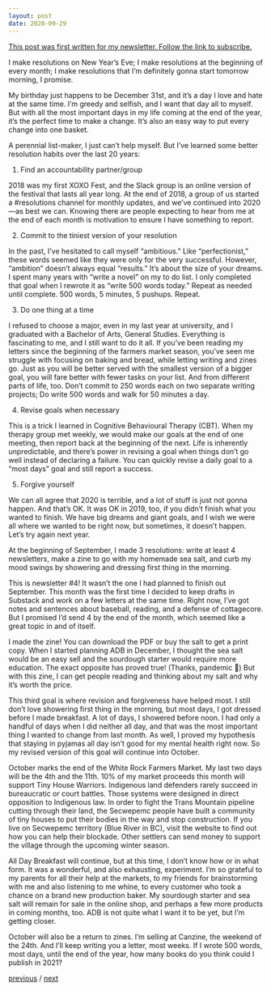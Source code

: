 ```yaml
---
layout: post
date: 2020-09-29
---
```


[This post was first written for my newsletter. Follow the link to subscribe.](https://tinyletter.com/jessdriscoll)

I make resolutions on New Year’s Eve; I make resolutions at the beginning of every month; I make resolutions that I’m definitely gonna start tomorrow morning, I promise.

My birthday just happens to be December 31st, and it’s a day I love and hate at the same time. I’m greedy and selfish, and I want that day all to myself. But with all the most important days in my life coming at the end of the year, it’s the perfect time to make a change. It’s also an easy way to put every change into one basket.

A perennial list-maker, I just can’t help myself. But I’ve learned some better resolution habits over the last 20 years:

1. Find an accountability partner/group

2018 was my first XOXO Fest, and the Slack group is an online version of the festival that lasts all year long. At the end of 2018, a group of us started a #resolutions channel for monthly updates, and we’ve continued into 2020—as best we can. Knowing there are people expecting to hear from me at the end of each month is motivation to ensure I have something to report.

2. Commit to the tiniest version of your resolution

In the past, I’ve hesitated to call myself “ambitious.” Like “perfectionist,” these words seemed like they were only for the very successful. However, “ambition” doesn’t always equal “results.” It’s about the size of your dreams. I spent many years with “write a novel” on my to do list. I only completed that goal when I rewrote it as “write 500 words today.” Repeat as needed until complete. 500 words, 5 minutes, 5 pushups. Repeat.

3. Do one thing at a time

I refused to choose a major, even in my last year at university, and I graduated with a Bachelor of Arts, General Studies. Everything is fascinating to me, and I still want to do it all. If you’ve been reading my letters since the beginning of the farmers market season, you’ve seen me struggle with focusing on baking and bread, while letting writing and zines go. Just as you will be better served with the smallest version of a bigger goal, you will fare better with fewer tasks on your list. And from different parts of life, too. Don’t commit to 250 words each on two separate writing projects; Do write 500 words and walk for 50 minutes a day.

4. Revise goals when necessary

This is a trick I learned in Cognitive Behavioural Therapy (CBT). When my therapy group met weekly, we would make our goals at the end of one meeting, then report back at the beginning of the next. Life is inherently unpredictable, and there’s power in revising a goal when things don’t go well instead of declaring a failure. You can quickly revise a daily goal to a “most days” goal and still report a success.

5. Forgive yourself

We can all agree that 2020 is terrible, and a lot of stuff is just not gonna happen. And that’s OK. It was OK in 2019, too, if you didn’t finish what you wanted to finish. We have big dreams and giant goals, and I wish we were all where we wanted to be right now, but sometimes, it doesn’t happen. Let’s try again next year. 

At the beginning of September, I made 3 resolutions: write at least 4 newsletters, make a zine to go with my homemade sea salt, and curb my mood swings by showering and dressing first thing in the morning.

This is newsletter #4! It wasn’t the one I had planned to finish out September. This month was the first time I decided to keep drafts in Substack and work on a few letters at the same time. Right now, I’ve got notes and sentences about baseball, reading, and a defense of cottagecore. But I promised I’d send 4 by the end of the month, which seemed like a great topic in and of itself.

I made the zine! You can download the PDF or buy the salt to get a print copy. When I started planning ADB in December, I thought the sea salt would be an easy sell and the sourdough starter would require more education. The exact opposite has proved true! (Thanks, pandemic 👏) But with this zine, I can get people reading and thinking about my salt and why it’s worth the price.

This third goal is where revision and forgiveness have helped most. I still don’t love showering first thing in the morning, but most days, I got dressed before I made breakfast. A lot of days, I showered before noon. I had only a handful of days when I did neither all day, and that was the most important thing I wanted to change from last month. As well, I proved my hypothesis that staying in pyjamas all day isn’t good for my mental health right now. So my revised version of this goal will continue into October.

October marks the end of the White Rock Farmers Market. My last two days will be the 4th and the 11th. 10% of my market proceeds this month will support Tiny House Warriors. Indigenous land defenders rarely succeed in bureaucratic or court battles. Those systems were designed in direct opposition to Indigenous law. In order to fight the Trans Mountain pipeline cutting through their land, the Secwepemc people have built a community of tiny houses to put their bodies in the way and stop construction. If you live on Secwepemc territory (Blue River in BC), visit the website to find out how you can help their blockade. Other settlers can send money to support the village through the upcoming winter season.

All Day Breakfast will continue, but at this time, I don’t know how or in what form. It was a wonderful, and also exhausting, experiment. I’m so grateful to my parents for all their help at the markets, to my friends for brainstorming with me and also listening to me whine, to every customer who took a chance on a brand new production baker. My sourdough starter and sea salt will remain for sale in the online shop, and perhaps a few more products in coming months, too. ADB is not quite what I want it to be yet, but I’m getting closer.

October will also be a return to zines. I’m selling at Canzine, the weekend of the 24th. And I’ll keep writing you a letter, most weeks. If I wrote 500 words, most days, until the end of the year, how many books do you think could I publish in 2021?

<a href="{{page.previous.url}}">previous</a> / <a href="{{page.next.url}}">next</a>
